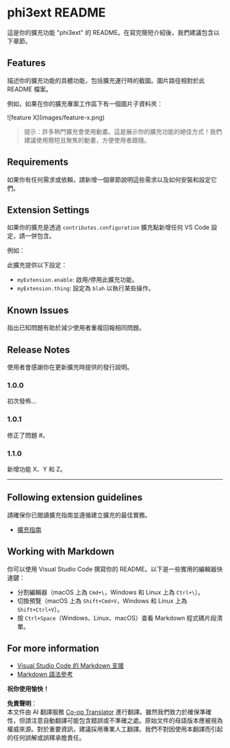 <!--
CO_OP_TRANSLATOR_METADATA:
{
  "original_hash": "be0b2937160c486180ded27e4f14adeb",
  "translation_date": "2025-07-16T16:34:00+00:00",
  "source_file": "code/07.Lab/01/AIPC/extensions/phi3ext/README.md",
  "language_code": "hk"
}
-->
# phi3ext README

這是你的擴充功能 "phi3ext" 的 README。在寫完簡短介紹後，我們建議包含以下章節。

## Features

描述你的擴充功能的具體功能，包括擴充運行時的截圖。圖片路徑相對於此 README 檔案。

例如，如果在你的擴充專案工作區下有一個圖片子資料夾：

\!\[feature X\]\(images/feature-x.png\)

> 提示：許多熱門擴充會使用動畫。這是展示你的擴充功能的絕佳方式！我們建議使用簡短且聚焦的動畫，方便使用者跟隨。

## Requirements

如果你有任何需求或依賴，請新增一個章節說明這些需求以及如何安裝和設定它們。

## Extension Settings

如果你的擴充是透過 `contributes.configuration` 擴充點新增任何 VS Code 設定，請一併包含。

例如：

此擴充提供以下設定：

* `myExtension.enable`: 啟用/停用此擴充功能。
* `myExtension.thing`: 設定為 `blah` 以執行某些操作。

## Known Issues

指出已知問題有助於減少使用者重複回報相同問題。

## Release Notes

使用者會感謝你在更新擴充時提供的發行說明。

### 1.0.0

初次發佈...

### 1.0.1

修正了問題 #。

### 1.1.0

新增功能 X、Y 和 Z。

---

## Following extension guidelines

請確保你已閱讀擴充指南並遵循建立擴充的最佳實務。

* [擴充指南](https://code.visualstudio.com/api/references/extension-guidelines?WT.mc_id=aiml-137032-kinfeylo)

## Working with Markdown

你可以使用 Visual Studio Code 撰寫你的 README。以下是一些實用的編輯器快速鍵：

* 分割編輯器（macOS 上為 `Cmd+\`，Windows 和 Linux 上為 `Ctrl+\`）。
* 切換預覽（macOS 上為 `Shift+Cmd+V`，Windows 和 Linux 上為 `Shift+Ctrl+V`）。
* 按 `Ctrl+Space`（Windows、Linux、macOS）查看 Markdown 程式碼片段清單。

## For more information

* [Visual Studio Code 的 Markdown 支援](http://code.visualstudio.com/docs/languages/markdown?WT.mc_id=aiml-137032-kinfeylo)
* [Markdown 語法參考](https://help.github.com/articles/markdown-basics/)

**祝你使用愉快！**

**免責聲明**：  
本文件由 AI 翻譯服務 [Co-op Translator](https://github.com/Azure/co-op-translator) 進行翻譯。雖然我們致力於確保準確性，但請注意自動翻譯可能包含錯誤或不準確之處。原始文件的母語版本應被視為權威來源。對於重要資訊，建議採用專業人工翻譯。我們不對因使用本翻譯而引起的任何誤解或誤釋承擔責任。